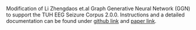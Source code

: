 Modification of Li Zhengdaos et.al Graph Generative Neural Network (GGN) to support the TUH EEG Seizure Corpus 2.0.0. 
Instructions and a detailed documentation can be found under [github link](https://github.com/ICLab4DL/GGN) and [paper link](https://www.nature.com/articles/s41598-022-23656-1).



